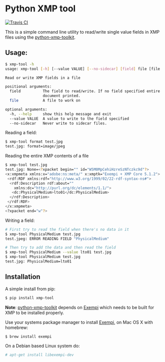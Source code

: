 # Python XMP tool

[![Travis CI](https://travis-ci.org/gaqzi/py-xmp-tool.png?branch=master)](https://travis-ci.org/gaqzi/py-xmp-tool)

This is a simple command line utility to read/write single value
fields in XMP files using the [python-xmp-toolkit].

## Usage:

```bash
$ xmp-tool -h
usage: xmp-tool [-h] [--value VALUE] [--no-sidecar] [field] file [file ...]

Read or write XMP fields in a file

positional arguments:
  field          The field to read/write. If no field specified entire XMP
                 document printed.
  file           A file to work on

optional arguments:
  -h, --help     show this help message and exit
  --value VALUE  A value to write to the field specified
  --no-sidecar   Never write to sidecar files.
```

Reading a field:

```bash
$ xmp-tool format test.jpg
test.jpg: format=image/jpeg
```

Reading the entire XMP contents of a file

```bash
$ xmp-tool test.jpg
test.jpg: None=<?xpacket begin="" id="W5M0MpCehiHzreSzNTczkc9d"?>
<x:xmpmeta xmlns:x="adobe:ns:meta/" x:xmptk="Exempi + XMP Core 5.1.2">
 <rdf:RDF xmlns:rdf="http://www.w3.org/1999/02/22-rdf-syntax-ns#">
  <rdf:Description rdf:about=""
    xmlns:dc="http://purl.org/dc/elements/1.1/">
   <dc:PhysicalMedium>lto01</dc:PhysicalMedium>
  </rdf:Description>
 </rdf:RDF>
</x:xmpmeta>
<?xpacket end="w"?>
```

Writing a field:

```bash
# First try to read the field when there's no data in it
$ xmp-tool PhysicalMedium test.jpg
test.jpeg: ERROR READING FIELD "PhysicalMedium"

# Then try to add the data and then read the field
$ xmp-tool PhysicalMedium --value lto01 test.jpg
$ xmp-tool PhysicalMedium test.jpg
test.jpg: PhysicalMedium=lto01
```

## Installation

A simple install from pip:

```bash
$ pip install xmp-tool
```

**Note**: [python-xmp-toolkit] depends on [Exempi] which needs to be
  built for XMP to be installed properly.

Use your systems package manager to install [Exempi], on Mac OS X with
homebrew:

```bash
$ brew install exempi
```

On a Debian based Linux system do:

```bash
# apt-get install libexempi-dev
```

[python-xmp-toolkit]: https://github.com/python-xmp-toolkit/python-xmp-toolkit
[Exempi]: http://libopenraw.freedesktop.org/wiki/Exempi/
